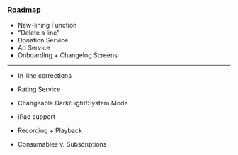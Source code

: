 ### Roadmap

- New-lining Function
- "Delete a line"
- Donation Service
- Ad Service
- Onboarding + Changelog Screens

---

- In-line corrections
- Rating Service
- Changeable Dark/Light/System Mode

- iPad support
- Recording + Playback
- Consumables v. Subscriptions
